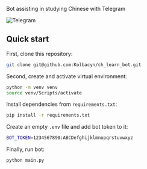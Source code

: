 Bot assisting in studying Chinese with Telegram

![Telegram](https://img.shields.io/badge/Telegram-blue?style=for-the-badge&logo=telegram)

## Quick start

First, clone this repository:

```bash
git clone git@github.com:Kolbacyn/ch_learn_bot.git
```

Second, create and activate virtual environment:

```bash
python -m venv venv
source venv/Scripts/activate
```
Install dependencies from `requirements.txt`:

```bash
pip install -r requirements.txt
```

Create an empty `.env` file and add bot token to it:

```bash
BOT_TOKEN=1234567890:ABCDefghijklmnopqrstuvwxyz

```

Finally, run bot:

```bash
python main.py
```
